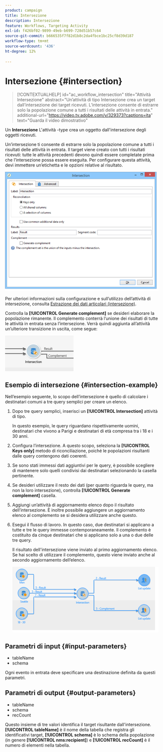 ```yaml
---
product: campaign
title: Intersezione
description: Intersezione
feature: Workflows, Targeting Activity
exl-id: f426bf02-9899-49eb-b699-728d51b57c64
source-git-commit: b666535f7f82d1b8c2da4fbce1bc25cf8d39d187
workflow-type: tm+mt
source-wordcount: '436'
ht-degree: 12%

---
```


# Intersezione {#intersection}

>[!CONTEXTUALHELP]
>id="ac_workflow_intersection"
>title="Attività Intersezione"
>abstract="Un’attività di tipo Intersezione crea un target dall’intersezione dei target ricevuti. L’intersezione consente di estrarre solo la popolazione comune a tutti i risultati delle attività in entrata."
>additional-url="https://video.tv.adobe.com/v/329373?captions=ita" text="Guarda il video dimostrativo"




Un **Intersezione** L&#39;attività -type crea un oggetto dall&#39;intersezione degli oggetti ricevuti.

Un’intersezione ti consente di estrarre solo la popolazione comune a tutti i risultati delle attività in entrata. Il target viene creato con tutti i risultati ricevuti: tutte le attività precedenti devono quindi essere completate prima che l’intersezione possa essere eseguita. Per configurare questa attività, devi immettere un’etichetta e le opzioni relative al risultato.

![](assets/s_user_segmentation_inter.png)

Per ulteriori informazioni sulla configurazione e sull’utilizzo dell’attività di intersezione, consulta [Estrazione dei dati articolari (intersezione)](targeting-data.md#extracting-joint-data--intersection-).

Controlla la **[!UICONTROL Generate complement]** se desideri elaborare la popolazione rimanente. Il complemento conterrà l’unione dei risultati di tutte le attività in entrata senza l’intersezione. Verrà quindi aggiunta all’attività un’ulteriore transizione in uscita, come segue:

![](assets/s_user_segmentation_inter_compl.png)

## Esempio di intersezione {#intersection-example}

Nell’esempio seguente, lo scopo dell’intersezione è quello di calcolare i destinatari comuni a tre query semplici per creare un elenco.

1. Dopo tre query semplici, inserisci un **[!UICONTROL Intersection]** attività di tipo.

   In questo esempio, le query riguardano rispettivamente uomini, destinatari che vivono a Parigi e destinatari di età compresa tra i 18 e i 30 anni.

1. Configura l’intersezione. A questo scopo, seleziona la **[!UICONTROL Keys only]** metodo di riconciliazione, poiché le popolazioni risultanti dalle query contengono dati coerenti.
1. Se sono stati immessi dati aggiuntivi per le query, è possibile scegliere di mantenere solo quelli condivisi dai destinatari selezionando la casella pertinente.
1. Se desideri utilizzare il resto dei dati (per quanto riguarda le query, ma non la loro intersezione), controlla **[!UICONTROL Generate complement]** casella.
1. Aggiungi un’attività di aggiornamento elenco dopo il risultato dell’intersezione. È inoltre possibile aggiungere un aggiornamento elenco al complemento se si desidera utilizzare anche questo.
1. Esegui il flusso di lavoro. In questo caso, due destinatari si applicano a tutte e tre le query immesse contemporaneamente. Il complemento è costituito da cinque destinatari che si applicano solo a una o due delle tre query.

   Il risultato dell&#39;intersezione viene inviato al primo aggiornamento elenco. Se hai scelto di utilizzare il complemento, questo viene inviato anche al secondo aggiornamento dell’elenco.

   ![](assets/intersection_example.png)

## Parametri di input {#input-parameters}

* tableName
* schema

Ogni evento in entrata deve specificare una destinazione definita da questi parametri.

## Parametri di output {#output-parameters}

* tableName
* schema
* recCount

Questo insieme di tre valori identifica il target risultante dall&#39;intersezione. **[!UICONTROL tableName]** è il nome della tabella che registra gli identificativi target, **[!UICONTROL schema]** è lo schema della popolazione (in genere **[!UICONTROL nms:recipient]**) e **[!UICONTROL recCount]** è il numero di elementi nella tabella.
